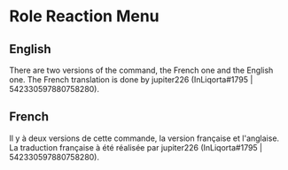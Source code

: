 # Role Reaction Menu

## English
There are two versions of the command, the French one and the English one.
The French translation is done by jupiter226 (InLiqorta#1795 | 542330597880758280).

## French
Il y à deux versions de cette commande, la version française et l'anglaise.
La traduction française à été réalisée par jupiter226 (InLiqorta#1795 | 542330597880758280).